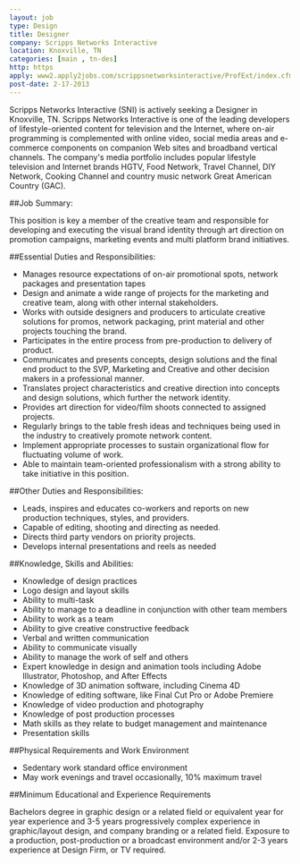 ```yaml
---
layout: job
type: Design
title: Designer
company: Scripps Networks Interactive
location: Knoxville, TN
categories: [main , tn-des]
http: https
apply: www2.apply2jobs.com/scrippsnetworksinteractive/ProfExt/index.cfm?fuseaction=mExternal.showJob&RID=3533&CurrentPage=2
post-date: 2-17-2013
---
```


Scripps Networks Interactive (SNI) is actively seeking a Designer in Knoxville, TN. Scripps Networks Interactive is one of the leading developers of lifestyle-oriented content for television and the Internet, where on-air programming is complemented with online video, social media areas and e-commerce components on companion Web sites and broadband vertical channels. The company's media portfolio includes popular lifestyle television and Internet brands HGTV, Food Network, Travel Channel, DIY Network, Cooking Channel and country music network Great American Country (GAC). 

##Job Summary:

This position is key a member of the creative team and responsible for developing and executing the visual brand identity through art direction on promotion campaigns, marketing events and multi platform brand initiatives.

##Essential Duties and Responsibilities:

* Manages resource expectations of on-air promotional spots, network packages and presentation tapes
* Design and animate a wide range of projects for the marketing and creative team, along with other internal stakeholders.
* Works with outside designers and producers to articulate creative solutions for promos, network packaging, print material and other projects touching the brand.
* Participates in the entire process from pre-production to delivery of product.
* Communicates and presents concepts, design solutions and the final end product to the SVP, Marketing and Creative and other decision makers in a professional manner.
* Translates project characteristics and creative direction into concepts and design solutions, which further the network identity.
* Provides art direction for video/film shoots connected to assigned projects.
* Regularly brings to the table fresh ideas and techniques being used in the industry to creatively promote network content.
* Implement appropriate processes to sustain organizational flow for fluctuating volume of work.
* Able to maintain team-oriented professionalism with a strong ability to take initiative in this position. 

##Other Duties and Responsibilities:

* Leads, inspires and educates co-workers and reports on new production techniques, styles, and providers.
* Capable of editing, shooting and directing as needed.
* Directs third party vendors on priority projects.
* Develops internal presentations and reels as needed

##Knowledge, Skills and Abilities:

* Knowledge of design practices
* Logo design and layout skills
* Ability to multi-task
* Ability to manage to a deadline in conjunction with other team members
* Ability to work as a team
* Ability to give creative constructive feedback
* Verbal and written communication
* Ability to communicate visually
* Ability to manage the work of self and others
* Expert knowledge in design and animation tools including Adobe Illustrator, Photoshop, and After Effects
* Knowledge of 3D animation software, including Cinema 4D
* Knowledge of editing software, like Final Cut Pro or Adobe Premiere
* Knowledge of video production and photography
* Knowledge of post production processes
* Math skills as they relate to budget management and maintenance
* Presentation skills

##Physical Requirements and Work Environment

* Sedentary work standard office environment
* May work evenings and travel occasionally, 10% maximum travel

##Minimum Educational and Experience Requirements

Bachelors degree in graphic design or a related field or equivalent year for year experience and 3-5 years progressively complex experience in graphic/layout design, and company branding or a related field.  Exposure to a production, post-production or a broadcast environment and/or 2-3 years experience at Design Firm, or TV required.